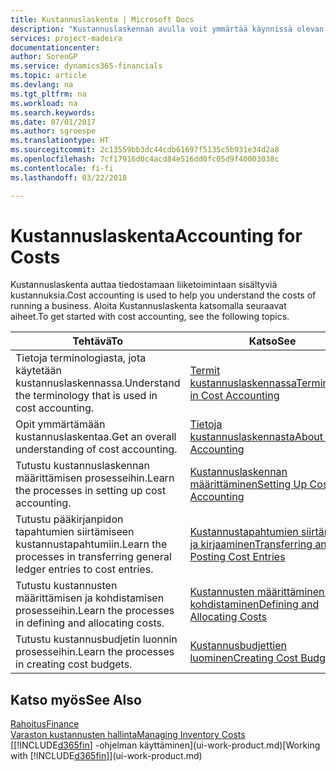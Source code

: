 ```yaml
---
title: Kustannuslaskenta | Microsoft Docs
description: "Kustannuslaskennan avulla voit ymmärtää käynnissä olevan liiketoiminnan kustannuksia. Aloita Kustannuslaskenta katsomalla seuraavat aiheet."
services: project-madeira
documentationcenter: 
author: SorenGP
ms.service: dynamics365-financials
ms.topic: article
ms.devlang: na
ms.tgt_pltfrm: na
ms.workload: na
ms.search.keywords: 
ms.date: 07/01/2017
ms.author: sgroespe
ms.translationtype: HT
ms.sourcegitcommit: 2c13559bb3dc44cdb61697f5135c5b931e34d2a8
ms.openlocfilehash: 7cf17916d0c4acd84e516dd0fc05d9f40003038c
ms.contentlocale: fi-fi
ms.lasthandoff: 03/22/2018

---
```

# <a name="accounting-for-costs"></a><span data-ttu-id="a9bff-104">Kustannuslaskenta</span><span class="sxs-lookup"><span data-stu-id="a9bff-104">Accounting for Costs</span></span>
<span data-ttu-id="a9bff-105">Kustannuslaskenta auttaa tiedostamaan liiketoimintaan sisältyviä kustannuksia.</span><span class="sxs-lookup"><span data-stu-id="a9bff-105">Cost accounting is used to help you understand the costs of running a business.</span></span> <span data-ttu-id="a9bff-106">Aloita Kustannuslaskenta katsomalla seuraavat aiheet.</span><span class="sxs-lookup"><span data-stu-id="a9bff-106">To get started with cost accounting, see the following topics.</span></span>  

|<span data-ttu-id="a9bff-107">Tehtävä</span><span class="sxs-lookup"><span data-stu-id="a9bff-107">To</span></span>|<span data-ttu-id="a9bff-108">Katso</span><span class="sxs-lookup"><span data-stu-id="a9bff-108">See</span></span>|  
|--------|---------|  
|<span data-ttu-id="a9bff-109">Tietoja terminologiasta, jota käytetään kustannuslaskennassa.</span><span class="sxs-lookup"><span data-stu-id="a9bff-109">Understand the terminology that is used in cost accounting.</span></span>|[<span data-ttu-id="a9bff-110">Termit kustannuslaskennassa</span><span class="sxs-lookup"><span data-stu-id="a9bff-110">Terminology in Cost Accounting</span></span>](finance-terminology-in-cost-accounting.md)|  
|<span data-ttu-id="a9bff-111">Opit ymmärtämään kustannuslaskentaa.</span><span class="sxs-lookup"><span data-stu-id="a9bff-111">Get an overall understanding of cost accounting.</span></span>|[<span data-ttu-id="a9bff-112">Tietoja kustannuslaskennasta</span><span class="sxs-lookup"><span data-stu-id="a9bff-112">About Cost Accounting</span></span>](finance-about-cost-accounting.md)|  
|<span data-ttu-id="a9bff-113">Tutustu kustannuslaskennan määrittämisen prosesseihin.</span><span class="sxs-lookup"><span data-stu-id="a9bff-113">Learn the processes in setting up cost accounting.</span></span>|[<span data-ttu-id="a9bff-114">Kustannuslaskennan määrittäminen</span><span class="sxs-lookup"><span data-stu-id="a9bff-114">Setting Up Cost Accounting</span></span>](finance-set-up-cost-accounting.md)|  
|<span data-ttu-id="a9bff-115">Tutustu pääkirjanpidon tapahtumien siirtämiseen kustannustapahtumiin.</span><span class="sxs-lookup"><span data-stu-id="a9bff-115">Learn the processes in transferring general ledger entries to cost entries.</span></span>|[<span data-ttu-id="a9bff-116">Kustannustapahtumien siirtäminen ja kirjaaminen</span><span class="sxs-lookup"><span data-stu-id="a9bff-116">Transferring and Posting Cost Entries</span></span>](finance-transfer-and-post-cost-entries.md)|  
|<span data-ttu-id="a9bff-117">Tutustu kustannusten määrittämisen ja kohdistamisen prosesseihin.</span><span class="sxs-lookup"><span data-stu-id="a9bff-117">Learn the processes in defining and allocating costs.</span></span>|[<span data-ttu-id="a9bff-118">Kustannusten määrittäminen ja kohdistaminen</span><span class="sxs-lookup"><span data-stu-id="a9bff-118">Defining and Allocating Costs</span></span>](finance-define-and-allocate-costs.md)|  
|<span data-ttu-id="a9bff-119">Tutustu kustannusbudjetin luonnin prosesseihin.</span><span class="sxs-lookup"><span data-stu-id="a9bff-119">Learn the processes in creating cost budgets.</span></span>|[<span data-ttu-id="a9bff-120">Kustannusbudjettien luominen</span><span class="sxs-lookup"><span data-stu-id="a9bff-120">Creating Cost Budgets</span></span>](finance-create-cost-budgets.md)|  

## <a name="see-also"></a><span data-ttu-id="a9bff-121">Katso myös</span><span class="sxs-lookup"><span data-stu-id="a9bff-121">See Also</span></span>  
[<span data-ttu-id="a9bff-122">Rahoitus</span><span class="sxs-lookup"><span data-stu-id="a9bff-122">Finance</span></span>](finance.md)  
[<span data-ttu-id="a9bff-123">Varaston kustannusten hallinta</span><span class="sxs-lookup"><span data-stu-id="a9bff-123">Managing Inventory Costs</span></span>](finance-manage-inventory-costs.md)  
<span data-ttu-id="a9bff-124">[[!INCLUDE[d365fin](includes/d365fin_md.md)] -ohjelman käyttäminen](ui-work-product.md)</span><span class="sxs-lookup"><span data-stu-id="a9bff-124">[Working with [!INCLUDE[d365fin](includes/d365fin_md.md)]](ui-work-product.md)</span></span>

